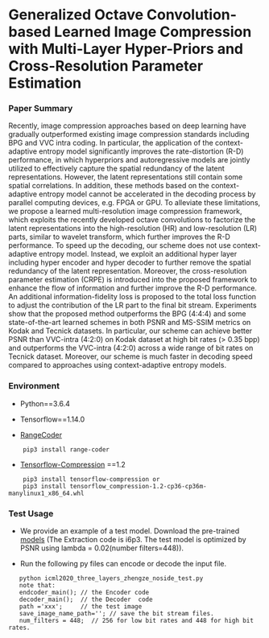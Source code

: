 # Generalized Octave Convolution-based Learned Image Compression with Multi-Layer Hyper-Priors and Cross-Resolution Parameter Estimation


### Paper Summary
Recently, image compression approaches based on deep learning have gradually outperformed existing image compression standards including BPG and VVC intra coding. In particular, the application of the context-adaptive entropy model significantly improves the rate-distortion (R-D) performance, in which hyperpriors and autoregressive models are jointly utilized to effectively capture the spatial redundancy of the latent representations. However, the latent representations still contain some spatial correlations. In addition, these methods based on the context-adaptive entropy model cannot be accelerated in the decoding process by parallel computing devices, e.g. FPGA or GPU. To alleviate these limitations, we propose a learned multi-resolution image compression framework, which exploits the recently developed octave convolutions to factorize the latent representations into the high-resolution (HR) and low-resolution (LR) parts, similar to wavelet transform, which further improves the R-D performance. To speed up the decoding, our scheme does not use context-adaptive entropy model. Instead, we exploit an additional hyper layer including hyper encoder and hyper decoder to further remove the spatial redundancy of the latent representation. Moreover, the cross-resolution parameter estimation (CRPE) is introduced into the proposed framework to enhance the flow of information and further improve the R-D performance. An additional information-fidelity loss is proposed to the total loss function to adjust the contribution of the LR part to the final bit stream. Experiments show that the proposed method outperforms the BPG (4:4:4) and some state-of-the-art learned schemes in both PSNR and MS-SSIM metrics on Kodak and Tecnick datasets. In particular, our scheme can achieve better PSNR than VVC-intra (4:2:0) on Kodak dataset at high bit rates (> 0.35 bpp) and outperforms the VVC-intra (4:2:0) across a wide range of bit rates on Tecnick dataset. Moreover, our scheme is much faster in decoding speed compared to approaches using context-adaptive entropy models.


### Environment 

* Python==3.6.4

* Tensorflow==1.14.0

* [RangeCoder](https://github.com/lucastheis/rangecoder)

```   
    pip3 install range-coder
```

* [Tensorflow-Compression](https://github.com/tensorflow/compression) ==1.2

```
    pip3 install tensorflow-compression or 
    pip3 install tensorflow_compression-1.2-cp36-cp36m-manylinux1_x86_64.whl
```
    
    
### Test Usage

* We provide an example of a test model. Download the pre-trained [models](https://pan.baidu.com/s/1VZ8EZZzX8VKJg4auKxVytQ) (The Extraction code is i6p3. The test model is optimized by PSNR using lambda = 0.02(number filters=448)).

* Run the following py files can encode or decode the input file. 

```
   python icml2020_three_layers_zhengze_noside_test.py
   note that:
   endcoder_main(); // the Encoder code
   decoder_main();  // the Decoder  code
   path ='xxx';     // the test image 
   save_image_name_path=''; // save the bit stream files.
   num_filters = 448;  // 256 for low bit rates and 448 for high bit rates.
   
```

